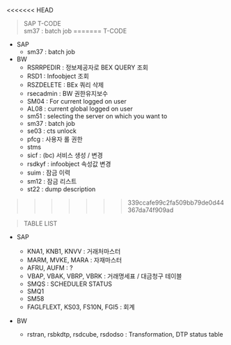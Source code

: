 <<<<<<< HEAD
> SAP T-CODE  
sm37 : batch job
=======
> T-CODE  
- SAP 
    - sm37 : batch job  
- BW
    - RSRRPEDIR : 정보제공자로 BEX QUERY 조회  
    - RSD1 : Infoobject 조회  
    - RSZDELETE : BEx 쿼리 삭제  
    - rsecadmin : BW 권한유지보수  
    - SM04 : For current logged on user 
    - AL08 : current global logged on user
    - sm51 : selecting the server on which you want to
    - sm37 : batch job
    - se03 : cts unlock
    - pfcg : 사용자 롤 권한
    - stms
    - sicf : (bc) 서비스 생성 / 변경
    - rsdkyf : infoobject 속성값 변경
    - suim  : 잠금 이력
    - sm12 : 잠금 리스트 
    - st22 : dump description
>>>>>>> 339ccafe99c2fa509bb79de0d44367da74f909ad

> TABLE LIST 
- SAP
    - KNA1, KNB1, KNVV : 거래처마스터  
    - MARM, MVKE, MARA : 자재마스터  
    - AFRU, AUFM : ?  
    - VBAP, VBAK, VBRP, VBRK : 거래명세표 / 대금청구 테이블  
    - SMQS : SCHEDULER STATUS  
    - SMQ1  
    - SM58  
    - FAGLFLEXT, KS03, FS10N, FGI5 : 회계   

- BW
    - rstran, rsbkdtp, rsdcube, rsdodso : Transformation, DTP status table
